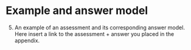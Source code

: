 # Example and answer model

5. An example of an assessment and its corresponding answer model.
Here insert a link to the assessment + answer you placed in the appendix.